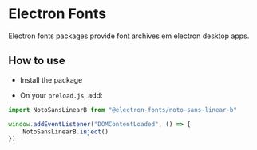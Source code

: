 # Electron Fonts

Electron fonts packages provide font archives em electron desktop apps.

## How to use

* Install the package

* On your `preload.js`, add:

```ts
import NotoSansLinearB from "@electron-fonts/noto-sans-linear-b"

window.addEventListener("DOMContentLoaded", () => {
    NotoSansLinearB.inject()
})
```